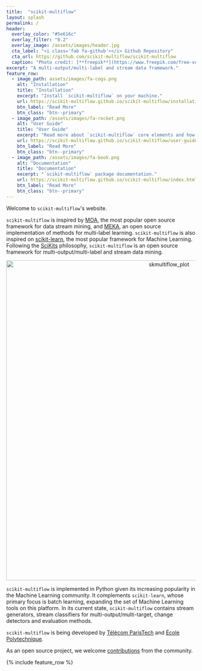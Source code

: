 ```yaml
---
title:  "scikit-multiflow"
layout: splash
permalink: /
header:
  overlay_color: "#5e616c"
  overlay_filter: "0.2"
  overlay_image: /assets/images/header.jpg
  cta_label: "<i class='fab fa-github'></i> Github Repository"
  cta_url: https://github.com/scikit-multiflow/scikit-multiflow
  caption: "Photo credit: [**freepik**](https://www.freepik.com/free-vector/vector-abstract-color-waves-design-element_1306739.htm)"
excerpt: "A multi-output/multi-label and stream data framework."
feature_row:
  - image_path: assets/images/fa-cogs.png
    alt: "Installation"
    title: "Installation"
    excerpt: "Install `scikit-multiflow` on your machine."
    url: https://scikit-multiflow.github.io/scikit-multiflow/installation.html
    btn_label: "Read More"
    btn_class: "btn--primary"
  - image_path: /assets/images/fa-rocket.png
    alt: "User Guide"
    title: "User Guide"
    excerpt: "Read more about `scikit-multiflow` core elements and how to start using it."
    url: https://scikit-multiflow.github.io/scikit-multiflow/user-guide.html
    btn_label: "Read More"
    btn_class: "btn--primary"
  - image_path: /assets/images/fa-book.png
    alt: "Documentation"
    title: "Documentation"
    excerpt: "`scikit-multiflow` package documentation."
    url: https://scikit-multiflow.github.io/scikit-multiflow/index.html
    btn_label: "Read More"
    btn_class: "btn--primary"
---
```


Welcome to `scikit-multiflow`'s website.

`scikit-multiflow` is inspired by [MOA](https://moa.cms.waikato.ac.nz/), the most popular open source framework for data stream mining, and [MEKA](http://meka.sourceforge.net/), an open source implementation of methods for multi-label learning. `scikit-multiflow` is also inspired on [scikit-learn](http://scikit-learn.org/stable/), the most popular framework for Machine Learning. Following the [SciKits](https://www.scipy.org/scikits.html) philosophy, `scikit-multiflow` is an open source framework for multi-output/multi-label and stream data mining. 

<p align="center">
  <img src="../assets/images/example_classifier_plot.gif" alt="skmultiflow_plot" style="width:850px;">
</p>

`scikit-multiflow` is implemented in Python given its increasing popularity in the Machine Learning community. It complements `scikit-learn`, whose primary focus is batch learning, expanding the set of Machine Learning tools on this platform. In its current state, `scikit-multiflow` contains stream generators, stream classifiers for multi-output/multi-target, change detectors and evaluation methods.

`scikit-multiflow` is being developed by [Télécom ParisTech](https://www.telecom-paristech.fr/eng) and [École Polytechnique](https://www.polytechnique.edu/en).

As an open source project, we welcome [contributions](https://github.com/scikit-multiflow/scikit-multiflow/blob/master/CONTRIBUTING.md) from the community.

{% include feature_row %}
